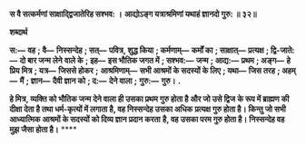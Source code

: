 **स वै सत्कर्मणां साक्षाद्द्विजातेरिह सश्भव: ।** **आद्योऽङ्ग यत्राश्रमिणां यथाहं ज्ञानदो गुरु: ॥ ३२॥** 

**शब्दार्थ** 

**स:—** **वह** **; वै—** **निस्सन्देह** **; सत्—** **पवित्र, शुद्ध किया** **; कर्मणाम्—** **कर्मों का** **; साक्षात्—** **प्रत्यक्ष** **; द्वि-जाते:—** **दो बार जन्म लेने** **वाले के** **; इह—** **इस भौतिक जगत में** **; सश्भव:—** **जन्म** **; आद्य:—** **प्रथम** **; अङ्ग—** **हे प्रिय मित्र** **; यत्र—** **जिससे होकर** **;** **आश्रमिणाम्—** **सभी आश्रमों के सदस्यों के लिए** **; यथा—** **जिस तरह** **; अहम्—** **मैं** **; ज्ञान—** **दैवी ज्ञान को** **; द:—** **देने वाला** **;** **गुरु:—** **गुरु।** **.** 

**हे मित्र, व्यक्ति को भौतिक जन्म देने वाला ही उसका प्रथम गुरु होता है और जो उसे द्विज** **के रूप में ब्राह्मण की दीक्षा देता है तथा धर्म-कृत्यों में लगाता है, वह निस्सन्देह उसका अधिक** **प्रत्यक्ष गुरु होता है। किन्तु जो सभी आध्यात्मिक आश्रमों के सदस्यों को दिव्य ज्ञान प्रदान करता** **है, वह उसका परम गुरु होता है। निस्सन्देह वह मुझ जैसा होता है।** **** 